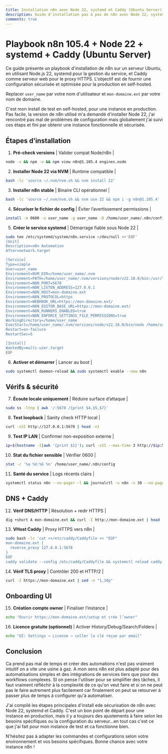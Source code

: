 ```yaml
---
title: Installation n8n avec Node 22, systemd et Caddy (Ubuntu Server)
description: Guide d'installation pas à pas de n8n avec Node 22, systemd et Caddy sur un serveur Ubuntu. Configuration sécurisée et optimisée pour la production avec des étapes claires et des vérifications de sécurité - Simon Chabrier.
comments: true
---
```


# Playbook n8n 105.4 + Node 22 + systemd + Caddy (Ubuntu Server)

Ce guide présente un playbook d'installation de n8n sur un serveur Ubuntu, en utilisant Node.js 22, systemd pour la gestion du service, et Caddy comme serveur web pour le proxy HTTPS. L'objectif est de fournir une configuration sécurisée et optimisée pour la production en self-hosted.

Replacer `user_name` par votre nom d'utilisateur et `mon-domaine.ext` par votre nom de domaine.

C'est mon install de test en self-hosted, pour une instance en production. Pas facile, la version de n8n utilisé m'a demandé d'installer Node 22, j'ai rencontré pas mal de problèmes de configuration mais globalement j'ai suivi ces étaps et fini par obtenir une instance fonctionnelle et sécurisée.

## Étapes d’installation

1) **Pré-check versions** | Valider compat Node/n8n | 
```sh
node -v && npm -v && npm view n8n@1.105.4 engines.node
```

2) **Installer Node 22 via NVM** | Runtime compatible | 
```sh
bash -lc 'source ~/.nvm/nvm.sh && nvm install 22'
```

3) **Installer n8n stable** | Binaire CLI opérationnel | 
```sh
bash -lc 'source ~/.nvm/nvm.sh && nvm use 22 && npm i -g n8n@1.105.4'
```

4) **Sécuriser le fichier de config** | Éviter l’avertissement permissions |
```sh
install -m 0600 -o user_name -g user_name -D /home/user_name/.n8n/config
```

5) **Créer le service systemd** | Démarrage fiable sous Node 22 |
```sh
sudo tee /etc/systemd/system/n8n.service >/dev/null <<'EOF'
[Unit]
Description=n8n Automation
After=network.target

[Service]
Type=simple
User=user_name
Environment=NVM_DIR=/home/user_name/.nvm
Environment=PATH=/home/user_name/.nvm/versions/node/v22.18.0/bin:/usr/local/sbin:/usr/local/bin:/usr/sbin:/usr/bin
Environment=N8N_PORT=5678
Environment=N8N_LISTEN_ADDRESS=127.0.0.1
Environment=N8N_HOST=mon-domaine.ext
Environment=N8N_PROTOCOL=https
Environment=WEBHOOK_URL=https://mon-domaine.ext/
Environment=N8N_EDITOR_BASE_URL=https://mon-domaine.ext/
Environment=N8N_RUNNERS_ENABLED=true
Environment=N8N_ENFORCE_SETTINGS_FILE_PERMISSIONS=true
WorkingDirectory=/home/user_name
ExecStart=/home/user_name/.nvm/versions/node/v22.18.0/bin/node /home/user_name/.nvm/versions/node/v22.18.0/bin/n8n
Restart=on-failure
RestartSec=5

[Install]
WantedBy=multi-user.target
EOF
```

6) **Activer et démarrer** | Lancer au boot |
```sh
sudo systemctl daemon-reload && sudo systemctl enable --now n8n
```

## Vérifs & sécurité

7) **Écoute locale uniquement** | Réduire surface d’attaque |
```sh
sudo ss -ltnp | awk '/:5678 /{print $4,$5,$7}'
```

8) **Test loopback** | Sanity check HTTP local |
```sh
curl -sSI http://127.0.0.1:5678 | head -n1
```

9) **Test IP LAN** | Confirmer non-exposition externe |
```sh
ip=$(hostname -I|awk '{print $1}'); curl -sSI --max-time 3 http://$ip:5678 || echo "Refusé (OK)"
```

10) **Stat du fichier sensible** | Vérifier 0600 |
```sh
stat -c '%a %U:%G %n' /home/user_name/.n8n/config
```

11) **Santé du service** | Logs récents clairs |
```sh
systemctl status n8n --no-pager -l && journalctl -u n8n -n 30 --no-pager -o cat
```

## DNS + Caddy

12) **Vérif DNS/HTTP** | Résolution + redir HTTPS |
```sh
dig +short A mon-domaine.ext && curl -I http://mon-domaine.ext | head -n3
```

13) **VHost Caddy** | Proxy HTTPS vers n8n |
```sh
sudo bash -lc 'cat >>/etc/caddy/Caddyfile << "EOF"
mon-domaine.ext {
  reverse_proxy 127.0.0.1:5678
}
EOF
caddy validate --config /etc/caddy/Caddyfile && systemctl reload caddy'
```

14) **Vérif TLS proxy** | Contrôler 200 et HTTP/2 |
```sh
curl -I https://mon-domaine.ext | sed -n "1,10p"
```

## Onboarding UI

15) **Création compte owner** | Finaliser l’instance |
```sh
echo "Ouvrir https://mon-domaine.ext/setup et crée l’owner"
```

16) **Licence gratuite (optionnel)** | Activer History/Debug/Search/Folders |
```sh
echo "UI: Settings → License → coller la clé reçue par email"
```

## Conclusion

Ca prend pas mal de temps et créer des automations n'est pas vraiment intuitif on a vite une usine à gaz. A mon sens n8n est plus adapté pour des automatisations simples et des intégrations de services tiers que pour des workflows complexes. SI on pense l'utiliser pour se simplifier des tâches, il faut vraiment réfléchir à la complexité de ce qu'on veut faire et si on ne peut pas le faire autrement plus facilement car finalement on peut se retourver à passer plus de temps à configurer qu'à automatiser.

J'ai compilé les étapes principales d'install ede sécurisation de n8n avec Node 22, systemd et Caddy. C'est un bon point de départ pour une instance en production, mais il y a toujours des ajustements à faire selon les besoins spécifiques ou la configuration du serveur...en tout cas c'est ce que j'ai fait pour mon instance de test et ca fonctionne bien.

N'hésitez pas à adapter les commandes et configurations selon votre environnement et vos besoins spécifiques. Bonne chance avec votre instance n8n !